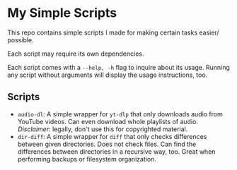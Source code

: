 # My Simple Scripts

This repo contains simple scripts I made for making certain tasks easier/ possible.

Each script may require its own dependencies.

Each script comes with a `--help, -h` flag to inquire about its usage. Running any script without arguments will display
the usage instructions, too.

## Scripts

- `audio-dl`: A simple wrapper for `yt-dlp` that only downloads audio from YouTube videos.
              Can even download whole playlists of audio. *Disclaimer*: legally, don't use this for 
              copyrighted material.
- `dir-diff`: A simple wrapper for `diff` that only checks differences between given directories. Does not check files.
             Can find the differences between directories in a recursive way, too. Great when performing backups or 
             filesystem organization.
